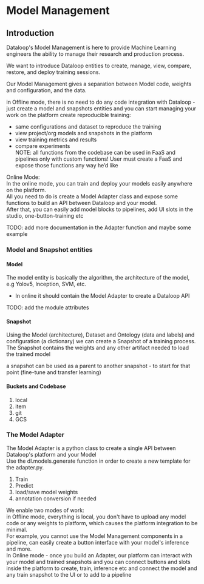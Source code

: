 # Model Management  
  
## Introduction  
Dataloop's Model Management is here to provide Machine Learning engineers the ability to manage their research and production process.  
  
We want to introduce Dataloop entities to create, manage, view, compare, restore, and deploy training sessions.  
  
Our Model Management gives a separation between Model code, weights and configuration, and the data.  
  
in Offline mode, there is no need to do any code integration with Dataloop - just create a model and snapshots entities and you can start managing your work on the platform create reproducible training:  
- same configurations and dataset to reproduce the training  
- view project/org models and snapshots in the platform  
- view training metrics and results  
- compare experiments  
NOTE: all functions from the codebase can be used in FaaS and pipelines only with custom functions! User must create a FaaS and expose those functions any way he’d like  
  
Online Mode:  
In the online mode, you can train and deploy your models easily anywhere on the platform.  
All you need to do is create a Model Adapter class and expose some functions to build an API between Dataloop and your model.  
After that, you can easily add model blocks to pipelines, add UI slots in the studio, one-button-training etc  
  
TODO: add more documentation in the Adapter function and maybe some example  
  
### Model and Snapshot entities  
  
#### Model  
  
The model entity is basically the algorithm, the architecture of the model, e.g Yolov5, Inception, SVM, etc.  
- In online it should contain the Model Adapter to create a Dataloop API  
  
TODO: add the module attributes  
  
#### Snapshot  
  
Using the Model (architecture), Dataset and Ontology (data and labels) and configuration (a dictionary) we can create a Snapshot of a training process.  
The Snapshot contains the weights and any other artifact needed to load the trained model  
  
a snapshot can be used as a parent to another snapshot - to start for that point (fine-tune and transfer learning)  
  
#### Buckets and Codebase  
1. local  
2. item  
3. git  
4. GCS  
  
### The Model Adapter  
  
The Model Adapter is a python class to create a single API between Dataloop's platform and your Model  
Use the dl.models.generate function in order to create a new template for the adapter.py.
  
1. Train  
2. Predict  
3. load/save model weights  
4. annotation conversion if needed  
  
We enable two modes of work:  
in Offline mode, everything is local, you don't have to upload any model code or any weights to platform, which causes the platform integration to be minimal.  
For example, you cannot use the Model Management components in a pipeline, can easily create a button interface with your model's inference and more.  
In Online mode - once you build an Adapter, our platform can interact with your model and trained snapshots and you can connect buttons and slots inside the platform to create, train, inference etc and connect the model and any train snapshot to the UI or to add to a pipeline  
